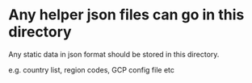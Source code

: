 # Any helper json files can go in this directory

Any static data in json format should be stored in this directory.

e.g. country list, region codes, GCP config file etc